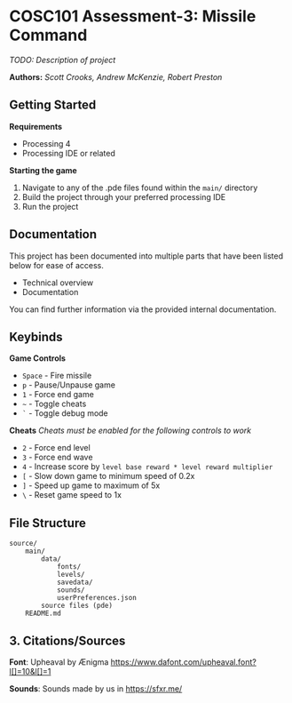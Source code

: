 # COSC101 Assessment-3: Missile Command
*TODO: Description of project*

**Authors:**
*Scott Crooks, Andrew McKenzie, Robert Preston*

## Getting Started
**Requirements**
* Processing 4
* Processing IDE or related

**Starting the game**
1. Navigate to any of the .pde files found within the `main/` directory
2. Build the project through your preferred processing IDE
3. Run the project

## Documentation
This project has been documented into multiple parts that have been listed below for ease of access.

* Technical overview
* Documentation

You can find further information via the provided internal documentation.


## Keybinds
**Game Controls**
* `Space` - Fire missile
* `p` - Pause/Unpause game
* `1` - Force end game
* `~` - Toggle cheats
* `` ` `` - Toggle debug mode 

**Cheats**
*Cheats must be enabled for the following controls to work*
* `2` - Force end level
* `3` - Force end wave
* `4` - Increase score by `level base reward * level reward multiplier`
* `[` - Slow down game to minimum speed of 0.2x
* `]` - Speed up game to maximum of 5x
* `\` - Reset game speed to 1x

## File Structure
```
source/
    main/
        data/
            fonts/
            levels/
            savedata/
            sounds/
            userPreferences.json
        source files (pde)
    README.md
```

## 3. Citations/Sources
**Font**: Upheaval by Ænigma https://www.dafont.com/upheaval.font?l[]=10&l[]=1

**Sounds**: Sounds made by us in https://sfxr.me/
